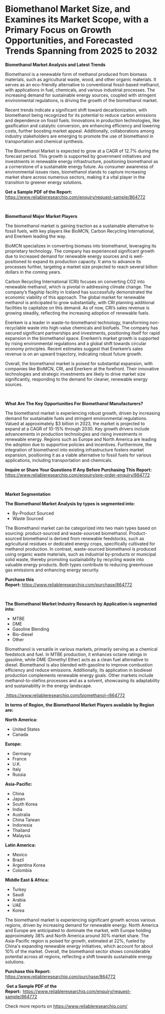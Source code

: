 <p><h1>Biomethanol Market Size, and Examines its Market Scope, with a Primary Focus on Growth Opportunities, and Forecasted Trends Spanning from 2025 to 2032</h1></p><p><strong>Biomethanol Market Analysis and Latest Trends</strong></p>
<p><p>Biomethanol is a renewable form of methanol produced from biomass materials, such as agricultural waste, wood, and other organic materials. It serves as an eco-friendly alternative to conventional fossil-based methanol, with applications in fuel, chemicals, and various industrial processes. The increasing demand for sustainable energy sources, coupled with stringent environmental regulations, is driving the growth of the biomethanol market.</p><p>Recent trends indicate a significant shift toward decarbonization, with biomethanol being recognized for its potential to reduce carbon emissions and dependence on fossil fuels. Innovations in production technologies, like gasification and catalytic conversion, are enhancing efficiency and lowering costs, further boosting market appeal. Additionally, collaborations among industry stakeholders are emerging to promote the use of biomethanol in transportation and chemical synthesis.</p><p>The Biomethanol Market is expected to grow at a CAGR of 12.7% during the forecast period. This growth is supported by government initiatives and investments in renewable energy infrastructure, positioning biomethanol as a cornerstone of a sustainable energy future. As consumer awareness of environmental issues rises, biomethanol stands to capture increasing market share across numerous sectors, making it a vital player in the transition to greener energy solutions.</p></p>
<p><strong>Get a Sample PDF of the Report:&nbsp;</strong> <a href="https://www.reliableresearchiq.com/enquiry/request-sample/864772?utm_campaign=3068&utm_medium=2&utm_source=Github&utm_content=ia&utm_term=01042025&utm_id=biomethanol">https://www.reliableresearchiq.com/enquiry/request-sample/864772</a></p>
<p>&nbsp;</p>
<p><strong>Biomethanol Major Market Players</strong></p>
<p><p>The biomethanol market is gaining traction as a sustainable alternative to fossil fuels, with key players like BioMCN, Carbon Recycling International, and Enerkem leading the way. </p><p>BioMCN specializes in converting biomass into biomethanol, leveraging its proprietary technology. The company has experienced significant growth due to increased demand for renewable energy sources and is well-positioned to expand its production capacity. It aims to advance its processes further, targeting a market size projected to reach several billion dollars in the coming years.</p><p>Carbon Recycling International (CRI) focuses on converting CO2 into renewable methanol, which is pivotal in addressing climate change. The company’s flagship facility in Iceland has successfully demonstrated the economic viability of this approach. The global market for renewable methanol is anticipated to grow substantially, with CRI planning additional facilities to capitalize on this demand. As of now, CRI’s sales revenue is growing steadily, reflecting the increasing adoption of renewable fuels.</p><p>Enerkem is a leader in waste-to-biomethanol technology, transforming non-recyclable waste into high-value chemicals and biofuels. The company has secured significant partnerships and investments, positioning itself for rapid expansion in the biomethanol space. Enerkem’s market growth is supported by rising environmental regulations and a global shift towards circular economy principles. Recent estimates suggest that Enerkem’s sales revenue is on an upward trajectory, indicating robust future growth.</p><p>Overall, the biomethanol market is poised for substantial expansion, with companies like BioMCN, CRI, and Enerkem at the forefront. Their innovative technologies and strategic investments are likely to drive market size significantly, responding to the demand for cleaner, renewable energy sources.</p></p>
<p>&nbsp;</p>
<p><strong>What Are The Key Opportunities For Biomethanol Manufacturers?</strong></p>
<p><p>The biomethanol market is experiencing robust growth, driven by increasing demand for sustainable fuels and stringent environmental regulations. Valued at approximately $3 billion in 2023, the market is projected to expand at a CAGR of 10-15% through 2030. Key growth drivers include advancements in production technologies and rising investments in renewable energy. Regions such as Europe and North America are leading the adoption due to supportive policies and incentives. Furthermore, the integration of biomethanol into existing infrastructure fosters market expansion, positioning it as a viable alternative to fossil fuels for various applications, including transportation and chemicals.</p></p>
<p><strong>Inquire or Share Your Questions If Any Before Purchasing This Report:</strong> <a href="https://www.reliableresearchiq.com/enquiry/pre-order-enquiry/864772?utm_campaign=3068&utm_medium=2&utm_source=Github&utm_content=ia&utm_term=01042025&utm_id=biomethanol">https://www.reliableresearchiq.com/enquiry/pre-order-enquiry/864772</a></p>
<p>&nbsp;</p>
<p><strong>Market Segmentation</strong></p>
<p><strong>The Biomethanol Market Analysis by types is segmented into:</strong></p>
<p><ul><li>By-Product Sourced</li><li>Waste Sourced</li></ul></p>
<p><p>The Biomethanol market can be categorized into two main types based on sourcing: product-sourced and waste-sourced biomethanol. Product-sourced biomethanol is derived from renewable feedstocks, such as agricultural residues or dedicated energy crops, specifically cultivated for methanol production. In contrast, waste-sourced biomethanol is produced using organic waste materials, such as industrial by-products or municipal solid waste, thereby promoting sustainability by recycling waste into valuable energy products. Both types contribute to reducing greenhouse gas emissions and enhancing energy security.</p></p>
<p><strong>Purchase this Report:&nbsp;</strong><a href="https://www.reliableresearchiq.com/purchase/864772?utm_campaign=3068&utm_medium=2&utm_source=Github&utm_content=ia&utm_term=01042025&utm_id=biomethanol">https://www.reliableresearchiq.com/purchase/864772</a></p>
<p>&nbsp;</p>
<p><strong>The Biomethanol Market Industry Research by Application is segmented into:</strong></p>
<p><ul><li>MTBE</li><li>DME</li><li>Gasoline Blending</li><li>Bio-diesel</li><li>Other</li></ul></p>
<p><p>Biomethanol is versatile in various markets, primarily serving as a chemical feedstock and fuel. In MTBE production, it enhances octane ratings in gasoline, while DME (Dimethyl Ether) acts as a clean fuel alternative to diesel. Biomethanol is also blended with gasoline to improve combustion efficiency and reduce emissions. Additionally, its application in biodiesel production complements renewable energy goals. Other markets include methanol-to-olefins processes and as a solvent, showcasing its adaptability and sustainability in the energy landscape.</p></p>
<p><a href="https://www.reliableresearchiq.com/biomethanol-r864772?utm_campaign=3068&utm_medium=2&utm_source=Github&utm_content=ia&utm_term=01042025&utm_id=biomethanol">&nbsp;https://www.reliableresearchiq.com/biomethanol-r864772</a></p>
<p><strong>In terms of Region, the Biomethanol Market Players available by Region are:</strong></p>
<p>
    <p> <strong> North America: </strong>
        <ul>
            <li>United States</li>
            <li>Canada</li>
        </ul>
        </p> 
    <p> <strong> Europe: </strong>
        <ul>
            <li>Germany</li>
            <li>France</li>
            <li>U.K.</li>
            <li>Italy</li>
            <li>Russia</li>
        </ul>
        </p> 
    <p> <strong> Asia-Pacific: </strong>
        <ul>
            <li>China</li>
            <li>Japan</li>
            <li>South Korea</li>
            <li>India</li>
            <li>Australia</li>
            <li>China Taiwan</li>
            <li>Indonesia</li>
            <li>Thailand</li>
            <li>Malaysia</li>
        </ul>
        </p> 
    <p> <strong> Latin America: </strong>
        <ul>
            <li>Mexico</li>
            <li>Brazil</li>
            <li>Argentina Korea</li>
            <li>Colombia</li>
        </ul>
        </p> 
    <p> <strong> Middle East & Africa: </strong>
        <ul>
            <li>Turkey</li>
            <li>Saudi</li>
            <li>Arabia</li>
            <li>UAE</li>
            <li>Korea</li>
        </ul>
    </p>
    </p>
<p><p>The biomethanol market is experiencing significant growth across various regions, driven by increasing demand for renewable energy. North America and Europe are anticipated to dominate the market, with Europe holding approximately 38% and North America around 30% market share. The Asia-Pacific region is poised for growth, estimated at 22%, fueled by China's expanding renewable energy initiatives, which account for about 10% of the market. Overall, the biomethanol sector shows considerable potential across all regions, reflecting a shift towards sustainable energy solutions.</p></p>
<p><strong>Purchase this Report: </strong><a href="https://www.reliableresearchiq.com/purchase/864772?utm_campaign=3068&utm_medium=2&utm_source=Github&utm_content=ia&utm_term=01042025&utm_id=biomethanol">https://www.reliableresearchiq.com/purchase/864772</a></p>
<p>&nbsp;<strong>Get a Sample PDF of the Report:&nbsp;&nbsp;</strong><a href="https://www.reliableresearchiq.com/enquiry/request-sample/864772?utm_campaign=3068&utm_medium=2&utm_source=Github&utm_content=ia&utm_term=01042025&utm_id=biomethanol">https://www.reliableresearchiq.com/enquiry/request-sample/864772</a></p>
<p><strong></strong></p>
<p>Check more reports on <a href="https://www.reliableresearchiq.com/?utm_campaign=3068&utm_medium=2&utm_source=Github&utm_content=ia&utm_term=01042025&utm_id=biomethanol">https://www.reliableresearchiq.com/</a></p>